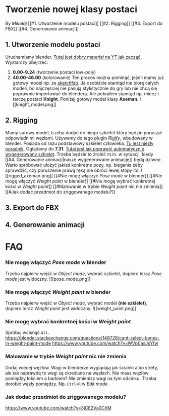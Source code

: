 # Tworzenie nowej klasy postaci
By *Mikołaj*
[[#1. Utworzenie modelu postaci]]
[[#2. Rigging]]
[[#3. Export do FBX]]
[[#4. Generowanie animacji]]
## 1. Utworzenie modelu postaci
Uruchamiamy blender. [Tutaj jest dobry materiał na YT jak zacząć](https://www.youtube.com/watch?v=O6HQhs-gk50). Wystarczy obejrzeć:
1. **0.00-9.24** (tworzenie postaci low-poly)
2. **40.00-46.00** (kolorowanie)
Ten proces można pominąć, jeżeli mamy już gotowy model np. ze [sketchfab](https://sketchfab.com/). Ja osobiście stamtąd nie biorę całych modeli, bo najczęściej nie pasują stylistycznie do gry lub nie chcą się poprawnie importować do blendera. Ale pobrałem stamtąd np. miecz i tarczę postaci **Knight**.
Poniżej gotowy model klasy **Axeman**.
![[knight_model.png]]
## 2. Rigging
Mamy surowy model, trzeba dodać do niego szkielet który będzie poruszał odpowiednimi węzłami. Używamy do tego plugin *Rigify*, wbudowany w blender. Posiada od razu podstawowy szkielet człowieka. 
[Tu jest niezły poradnik](https://www.youtube.com/watch?v=m-Obo_nC3SM). Oglądamy do **7.31**.
[Tutaj jest jak poprawić automatycznie wygenerowany szkielet](https://www.youtube.com/watch?v=4fICQmBEt4Y). Trzeba będzie to zrobić m.in. w sytuacji, kiedy [[#4. Generowanie animacji|nasze wygenerowane animacje]] będą *dziwne*.
Warto spróbować ułożyć jakieś konkretne pozy, np. biegania żeby sprawdzić, czy poruszenie prawą ręką nie obróci lewej stopy itd.
![[rigged_axeman.png]]
[[#Nie mogę włączyć *Pose mode* w blender]]
[[#Nie mogę włączyć *Weight paint* w blender]]
[[#Nie mogę wybrać konkretnej kości w *Weight paint*]]
[[#Malowanie w trybie *Weight paint* nic nie zmienia]]
[[#Jak dodać przedmiot do zriggowanego modelu?]]
## 3. Export do FBX
## 4. Generowanie animacji
# FAQ
### Nie mogę włączyć *Pose mode* w blender
Trzeba najpierw wejść w *Object mode*, wybrać szkielet, dopiero teraz *Pose mode* jest widoczny.
![[pose_mode.png]]
### Nie mogę włączyć *Weight paint* w blender
Trzeba najpierw wejść w *Object mode*, wybrać model **(nie szkielet)**, dopiero teraz *Weight paint* jest widoczny.
![[weight_paint.png]]
### Nie mogę wybrać konkretnej kości w *Weight paint*
Spróbuj wcisnąć `Alt`.
https://blender.stackexchange.com/questions/148726/cant-select-bones-in-weight-paint-mode
https://www.youtube.com/watch?v=WVp0asJsYfw
### Malowanie w trybie *Weight paint* nic nie zmienia
Dodaj więcej węzłów. Wagi w blenderze wyglądają jak ścianki albo strefy, ale tak naprawdę to wagi są określane na węzłach. 
Nie masz węzłów pomiędzy łokciem a barkiem? Nie zmienisz wagi na tym odcinku. Trzeba dorobić węzły pomiędzy. Np. `Ctrl+R` w *Edit mode*.
### Jak dodać przedmiot do zriggowanego modelu?
https://www.youtube.com/watch?v=3jCE2Va0ChM